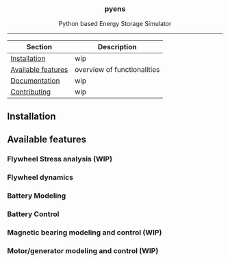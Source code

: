 <!-- Our title -->
<div align="center">
  <h3>pyens</h3>
</div>

<!-- Short description -->
<p align="center">
   Python based Energy Storage Simulator
</p>

<!-- Draw horizontal rule -->
<hr>

<!-- Table of content -->

| Section | Description |
|-|-|
| [Installation](#installation) | wip |
| [Available features](#available-features) | overview of functionalities |
| [Documentation](#documentation) | wip |
| [Contributing](#contributing) | wip |

## Installation


## Available features

### Flywheel Stress analysis (WIP)
### Flywheel dynamics
### Battery Modeling
### Battery Control
### Magnetic bearing modeling and control (WIP)
### Motor/generator modeling and control (WIP)
